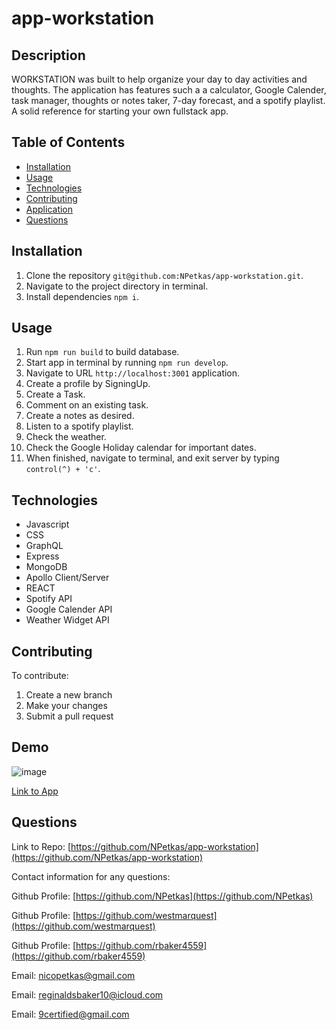 # app-workstation

## Description

  WORKSTATION was built to help organize your day to day activities and thoughts. The application has features
  such a a calculator, Google Calender, task manager, thoughts or notes taker, 7-day forecast, and a spotify playlist.
  A solid reference for starting your own fullstack app.


## Table of Contents

- [Installation](#installation)
- [Usage](#usage)
- [Technologies](#technologies)
- [Contributing](#contributing)
- [Application](#demo)
- [Questions](#questions)



## Installation

1. Clone the repository `git@github.com:NPetkas/app-workstation.git`.
2. Navigate to the project directory in terminal.
3. Install dependencies `npm i`.



## Usage

1. Run `npm run build` to build database.
2. Start app in terminal by running `npm run develop`.
3. Navigate to URL `http://localhost:3001` application.
4. Create a profile by SigningUp.
5. Create a Task.
6. Comment on an existing task.
7. Create a notes as desired.
8. Listen to a spotify playlist.
9. Check the weather.
10. Check the Google Holiday calendar for important dates.
11. When finished, navigate to terminal, and exit server by typing `control(^) + 'c'`.



## Technologies

- Javascript
- CSS
- GraphQL
- Express
- MongoDB
- Apollo Client/Server
- REACT
- Spotify API
- Google Calender API
- Weather Widget API



## Contributing

To contribute:

1. Create a new branch
2. Make your changes
3. Submit a pull request



## Demo


![image]()

[Link to App][def1]

[def1]: https://app-workstation.onrender.com/




## Questions

Link to Repo: [https://github.com/NPetkas/app-workstation](https://github.com/NPetkas/app-workstation)


Contact information for any questions:

Github Profile: [https://github.com/NPetkas](https://github.com/NPetkas)

Github Profile: [https://github.com/westmarquest](https://github.com/westmarquest) 

Github Profile: [https://github.com/rbaker4559](https://github.com/rbaker4559)


Email: [nicopetkas@gmail.com](nicopetkas@gmail.com)

Email: [reginaldsbaker10@icloud.com](reginaldsbaker10@icloud.com)

Email: [9certified@gmail.com](9certified@gmail.com)
       